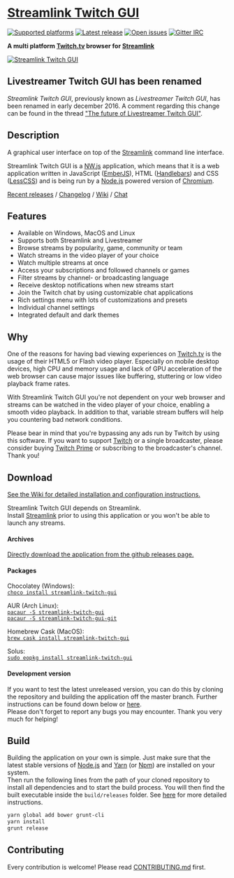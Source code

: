 [Streamlink Twitch GUI][Website]
===
[![Supported platforms][badge-platforms]][Releases] [![Latest release][badge-release]][Releases] [![Open issues][badge-issues]][Issues] [![Gitter IRC][badge-gitter]][Gitter]

**A multi platform [Twitch.tv][Twitch] browser for [Streamlink][Streamlink]**

[![Streamlink Twitch GUI][Preview]][Releases]


## Livestreamer Twitch GUI has been renamed

*Streamlink Twitch GUI*, previously known as *Livestreamer Twitch GUI*, has been renamed in early december 2016. A comment regarding this change can be found in the thread ["The future of Livestreamer Twitch GUI"][Application-rename].


## Description

A graphical user interface on top of the [Streamlink][Streamlink] command line interface.  

Streamlink Twitch GUI is a [NW.js][NW.js] application, which means that it is a web application written in JavaScript ([EmberJS][EmberJS]), HTML ([Handlebars][Handlebars]) and CSS ([LessCSS][LessCSS]) and is being run by a [Node.js][Node.js] powered version of [Chromium][Chromium].

[Recent releases][Releases] / [Changelog][Changelog] / [Wiki][Wiki] / [Chat][Gitter]


## Features

* Available on Windows, MacOS and Linux
* Supports both Streamlink and Livestreamer
* Browse streams by popularity, game, community or team
* Watch streams in the video player of your choice
* Watch multiple streams at once
* Access your subscriptions and followed channels or games
* Filter streams by channel- or broadcasting language
* Receive desktop notifications when new streams start
* Join the Twitch chat by using customizable chat applications
* Rich settings menu with lots of customizations and presets
* Individual channel settings
* Integrated default and dark themes


## Why

One of the reasons for having bad viewing experiences on [Twitch.tv][Twitch] is the usage of their HTML5 or Flash video player. Especially on mobile desktop devices, high CPU and memory usage and lack of GPU acceleration of the web browser can cause major issues like buffering, stuttering or low video playback frame rates.

With Streamlink Twitch GUI you're not dependent on your web browser and streams can be watched in the video player of your choice, enabling a smooth video playback. In addition to that, variable stream buffers will help you countering bad network conditions.

Please bear in mind that you're bypassing any ads run by Twitch by using this software. If you want to support [Twitch][Twitch] or a single broadcaster, please consider buying [Twitch Prime][TwitchPrime] or subscribing to the broadcaster's channel. Thank you!


## Download

[See the Wiki for detailed installation and configuration instructions.][Wiki]

Streamlink Twitch GUI depends on Streamlink.  
Install [Streamlink][Streamlink] prior to using this application or you won't be able to launch any streams.

#### Archives

[Directly download the application from the github releases page.][Releases]

#### Packages

Chocolatey (Windows):  
[`choco install streamlink-twitch-gui`][Package-Chocolatey]

AUR (Arch Linux):  
[`pacaur -S streamlink-twitch-gui`][Package-AUR]  
[`pacaur -S streamlink-twitch-gui-git`][Package-AUR-git]

Homebrew Cask (MacOS):  
[`brew cask install streamlink-twitch-gui`][Package-Homebrew-Cask]  

Solus:  
[`sudo eopkg install streamlink-twitch-gui`][Package-Eopkg]

#### Development version

If you want to test the latest unreleased version, you can do this by cloning the repository and building the application off the master branch. Further instructions can be found down below or [here][Contributing].  
Please don't forget to report any bugs you may encounter. Thank you very much for helping!


## Build

Building the application on your own is simple. Just make sure that the latest stable versions of [Node.js][Node.js] and [Yarn][yarn] (or [Npm][npm]) are installed on your system.  
Then run the following lines from the path of your cloned repository to install all dependencies and to start the build process. You will then find the built executable inside the `build/releases` folder. See [here][Contributing] for more detailed instructions.

```bash
yarn global add bower grunt-cli
yarn install
grunt release
```


## Contributing

Every contribution is welcome! Please read [CONTRIBUTING.md][Contributing] first.



  [Preview]: https://user-images.githubusercontent.com/467294/32060296-a08d7b44-ba6e-11e7-9793-8ef60fc3e1f0.jpg "Preview image"
  [Website]: https://streamlink.github.io/streamlink-twitch-gui/ "Streamlink Twitch GUI website"
  [Releases]: https://github.com/streamlink/streamlink-twitch-gui/releases "Streamlink Twitch GUI Releases"
  [Issues]: https://github.com/streamlink/streamlink-twitch-gui/issues "Streamlink Twitch GUI Issues"
  [Wiki]: https://github.com/streamlink/streamlink-twitch-gui/wiki "Streamlink Twitch GUI Wiki"
  [Gitter]: https://gitter.im/streamlink/streamlink-twitch-gui "Gitter IRC"
  [Contributing]: https://github.com/streamlink/streamlink-twitch-gui/blob/master/CONTRIBUTING.md
  [Changelog]: https://github.com/streamlink/streamlink-twitch-gui/blob/master/CHANGELOG.md
  [Streamlink]: https://github.com/streamlink/streamlink "Streamlink"
  [Twitch]: https://twitch.tv "Twitch.tv"
  [TwitchPrime]: https://twitch.amazon.com/prime "Twitch Prime"
  [NW.js]: https://github.com/nwjs/nw.js "NW.js"
  [EmberJS]: http://emberjs.com/ "EmberJS"
  [Handlebars]: http://handlebarsjs.com/ "Handlebars.js"
  [LessCSS]: http://lesscss.org/ "LessCSS"
  [Chromium]: https://www.chromium.org/ "Chromium"
  [Microsoft Visual C++ 2008 Redistributable Package]: http://www.microsoft.com/en-us/download/details.aspx?id=29 "Microsoft Visual C++ 2008 Redistributable Package"
  [Installation package]: https://streamlink.github.io/install.html#windows-binaries "Streamlink installation package"
  [Node.js]: https://nodejs.org "Node.js"
  [yarn]: https://yarnpkg.com "Fast, reliable, and secure dependency management."
  [npm]: https://npmjs.org "Node Packaged Modules"
  [badge-platforms]: https://img.shields.io/badge/platform-win%20%7C%20osx%20%7C%20linux-green.svg?style=flat-square "Supported platforms"
  [badge-release]: https://img.shields.io/github/release/streamlink/streamlink-twitch-gui.svg?style=flat-square "Latest release"
  [badge-issues]: https://img.shields.io/github/issues/streamlink/streamlink-twitch-gui.svg?style=flat-square "Open issues"
  [badge-gitter]: https://img.shields.io/gitter/room/streamlink/streamlink-twitch-gui.svg?style=flat-square "Gitter IRC"
  [Package-Chocolatey]: https://chocolatey.org/packages/streamlink-twitch-gui "Chocolatey package"
  [Package-AUR]: https://aur.archlinux.org/packages/streamlink-twitch-gui "AUR stable package"
  [Package-AUR-git]: https://aur.archlinux.org/packages/streamlink-twitch-gui-git "AUR git package"
  [Package-Eopkg]: https://dev.solus-project.com/source/streamlink-twitch-gui/ "Solus eopkg package"
  [Package-Homebrew-Cask]: https://caskroom.github.io/
  [Application-rename]: https://github.com/streamlink/streamlink-twitch-gui/issues/331 "The future of Livestreamer Twitch GUI"

